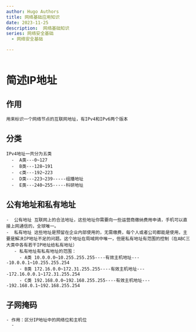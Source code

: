 ```yaml
---
author: Hugo Authors
title: 网络基础应用知识
date: 2023-11-25
description:  网络基础知识
series: 网络安全基础
  - 网络安全基础

---
```

```

```
<!--more-->
# 简述IP地址
  ## 作用 
    用来标识一个网络节点的互联网地址，有IPv4和IPv6两个版本
  ## 分类 
    IPv4地址一共分为五类
      -  A类---0~127
      -  B类---128~191
      -  c类---192~223
      -  D类---223~239-----组播地址
      -  E类---240~255-----科研地址
  ## 公有地址和私有地址
    -  公有地址 互联网上的合法地址，这些地址你需要向一些运营商缴纳费用申请，手机可以直接上网通信的，全球唯一。
    -  私有地址 这些地址是预留在企业内部使用的，无需缴费，每个人或者公司都能是使用，主要是解决IP地址不足的问题。这个地址在局域网中唯一，但是私有地址有范围的控制（在ABC三大类中各有若干IP地址给私有地址）
       - 私有地址有私有地址的范围：
         - A类 10.0.0.0~10.255.255.255----有效主机地址----10.0.0.1~10.255.255.254
         - B类 172.16.0.0~172.31.255.255----有效主机地址----172.16.0.0.1~172.31.255.254
         - C类 192.168.0.0~192.168.255.255----有效主机地址----192.168.0.1~192.168.255.254
  ## 子网掩码
    - 作用：区分IP地址中的网络位和主机位
      - 